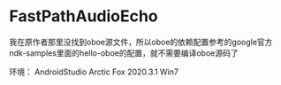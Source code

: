 # FastPathAudioEcho

我在原作者那里没找到oboe源文件，所以oboe的依赖配置参考的google官方ndk-samples里面的hello-oboe的配置，就不需要编译oboe源码了

环境：
AndroidStudio Arctic Fox 2020.3.1
Win7
